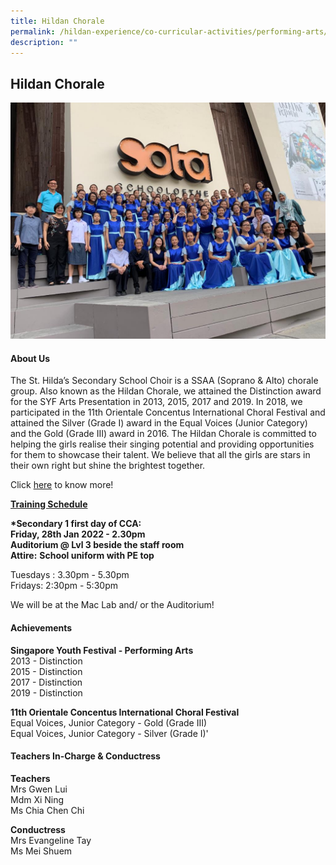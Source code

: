 ```yaml
---
title: Hildan Chorale
permalink: /hildan-experience/co-curricular-activities/performing-arts/hildan-chorale/
description: ""
---
```

Hildan Chorale
--------------

![](/images/CCA/Chorale.png)

#### About Us

The St. Hilda’s Secondary School Choir is a SSAA (Soprano &amp; Alto) chorale group. Also known as the&nbsp;Hildan&nbsp;Chorale, we attained the Distinction award for the SYF Arts Presentation in 2013, 2015, 2017 and 2019. In 2018, we participated in the 11th Orientale Concentus International Choral Festival and attained the Silver (Grade I) award in the Equal Voices (Junior Category) and the Gold (Grade III) award in 2016. The&nbsp;Hildan&nbsp;Chorale is committed to helping the girls&nbsp;realise&nbsp;their singing potential and providing opportunities for them to showcase their talent. We believe that all the girls are stars in their own right but shine the brightest together.

Click&nbsp;[here](/files/CCA/Chorale.pdf)&nbsp;to know more!

**<u>Training Schedule</u>**  
  
**\*Secondary 1 first day of CCA:**  
**Friday, 28th Jan 2022 - 2.30pm**<br>
**Auditorium @ Lvl 3 beside the staff room**  
**Attire:**&nbsp;**School uniform with PE top**

Tuesdays :&nbsp;3.30pm - 5.30pm&nbsp;  
Fridays:&nbsp;2:30pm - 5:30pm

We will be at the Mac Lab and/ or the Auditorium!

#### Achievements

**Singapore Youth Festival - Performing Arts**  
2013 - Distinction  
2015 - Distinction  
2017 - Distinction  
2019 - Distinction  
  
**11th Orientale Concentus International Choral Festival**  
Equal Voices, Junior Category - Gold (Grade III)  
Equal Voices, Junior Category -&nbsp;Silver (Grade I)'

####  Teachers In-Charge &amp; Conductress

**Teachers**  
Mrs Gwen Lui  
Mdm Xi Ning  
Ms Chia Chen Chi  
  
**Conductress**  
Mrs Evangeline Tay  
Ms Mei Shuem